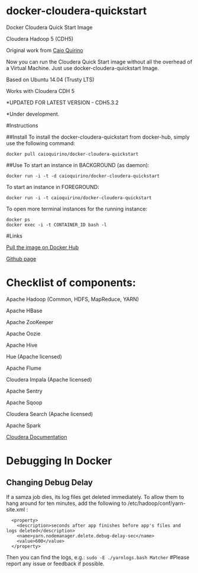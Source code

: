 docker-cloudera-quickstart
==========================

Docker Cloudera Quick Start Image

Cloudera Hadoop 5 (CDH5)


Original work from [Caio Quirino](https://github.com/caioquirino)


Now you can run the Cloudera Quick Start image without all the overhead of a Virtual Machine. Just use docker-cloudera-quickstart Image.


Based on Ubuntu 14.04 (Trusty LTS) 

Works with Cloudera CDH 5

*UPDATED FOR LATEST VERSION - CDH5.3.2


*Under development. 


#Instructions

##Install
To install the docker-cloudera-quickstart from docker-hub, simply use the following command:
```
docker pull caioquirino/docker-cloudera-quickstart
```
##Use
To start an instance in BACKGROUND (as daemon):
```
docker run -i -t -d caioquirino/docker-cloudera-quickstart
```
To start an instance in FOREGROUND:
```
docker run -i -t caioquirino/docker-cloudera-quickstart
```
To open more terminal instances for the running instance:
```
docker ps
docker exec -i -t CONTAINER_ID bash -l
```

#Links

[Pull the image on Docker Hub](https://registry.hub.docker.com/u/caioquirino/docker-cloudera-quickstart/)

[Github page](https://github.com/caioquirino/docker-cloudera-quickstart)


# Checklist of components:

Apache Hadoop (Common, HDFS, MapReduce, YARN)

Apache HBase

Apache ZooKeeper

Apache Oozie

Apache Hive

Hue (Apache licensed)

Apache Flume

Cloudera Impala (Apache licensed)

Apache Sentry

Apache Sqoop

Cloudera Search (Apache licensed)

Apache Spark

[Cloudera Documentation](http://www.cloudera.com/content/cloudera/en/documentation/core/latest/)

# Debugging In Docker

## Changing Debug Delay
If a samza job dies, its log files get deleted immediately.  To allow them to hang around
for ten minutes, add the following to /etc/hadoop/conf/yarn-site.xml :
 
	  <property>
	    <description>seconds after app finishes before app's files and logs deleted</description>
	    <name>yarn.nodemanager.delete.debug-delay-sec</name>
	    <value>600</value>
	  </property>

Then you can find the logs, e.g.: `sudo -E ./yarnlogs.bash Matcher`
#Please report any issue or feedback if possible.
